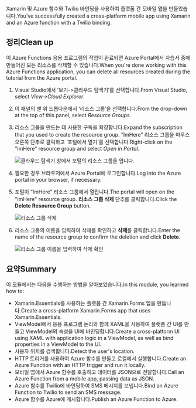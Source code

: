 <span data-ttu-id="c6ada-101">Xamarin 및 Azure 함수와 Twilio 바인딩을 사용하여 플랫폼 간 모바일 앱을 만들었습니다.</span><span class="sxs-lookup"><span data-stu-id="c6ada-101">You've successfully created a cross-platform mobile app using Xamarin and an Azure function with a Twilio binding.</span></span>

## <a name="clean-up"></a><span data-ttu-id="c6ada-102">정리</span><span class="sxs-lookup"><span data-stu-id="c6ada-102">Clean up</span></span>
<!---TODO: Update for sandbox?--->

<span data-ttu-id="c6ada-103">이 Azure Functions 응용 프로그램의 작업이 완료되면 Azure Portal에서 자습서 중에 만들어진 모든 리소스를 삭제할 수 있습니다.</span><span class="sxs-lookup"><span data-stu-id="c6ada-103">When you're done working with this Azure Functions application, you can delete all resources created during the tutorial from the Azure portal.</span></span>

1. <span data-ttu-id="c6ada-104">Visual Studio에서 ‘보기->클라우드 탐색기’를 선택합니다.</span><span class="sxs-lookup"><span data-stu-id="c6ada-104">From Visual Studio, select *View->Cloud Explorer*.</span></span>

1. <span data-ttu-id="c6ada-105">이 패널의 맨 위 드롭다운에서 ‘리소스 그룹’을 선택합니다.</span><span class="sxs-lookup"><span data-stu-id="c6ada-105">From the drop-down at the top of this panel, select *Resource Groups*.</span></span>

1. <span data-ttu-id="c6ada-106">리소스 그룹을 만드는 데 사용한 구독을 확장합니다.</span><span class="sxs-lookup"><span data-stu-id="c6ada-106">Expand the subscription that you used to create the resource group.</span></span> <span data-ttu-id="c6ada-107">“ImHere” 리소스 그룹을 마우스 오른쪽 단추로 클릭하고 ‘포털에서 열기’를 선택합니다.</span><span class="sxs-lookup"><span data-stu-id="c6ada-107">Right-click on the "ImHere" resource group and select *Open in Portal*.</span></span>

    ![클라우드 탐색기 창에서 포털의 리소스 그룹을 엽니다.](../media-drafts/9-open-resource-group-in-portal.png)

1. <span data-ttu-id="c6ada-109">필요한 경우 브라우저에서 Azure Portal에 로그인합니다.</span><span class="sxs-lookup"><span data-stu-id="c6ada-109">Log into the Azure portal in your browser, if necessary.</span></span>

1. <span data-ttu-id="c6ada-110">포털이 “ImHere” 리소스 그룹에서 열립니다.</span><span class="sxs-lookup"><span data-stu-id="c6ada-110">The portal will open on the "ImHere" resource group.</span></span> <span data-ttu-id="c6ada-111">**리소스 그룹 삭제** 단추를 클릭합니다.</span><span class="sxs-lookup"><span data-stu-id="c6ada-111">Click the **Delete Resource Group** button.</span></span>

    ![리소스 그룹 삭제](../media-drafts/9-delete-resource-group.png)

1. <span data-ttu-id="c6ada-113">리소스 그룹의 이름을 입력하여 삭제를 확인하고 **삭제**를 클릭합니다.</span><span class="sxs-lookup"><span data-stu-id="c6ada-113">Enter the name of the resource group to confirm the deletion and click **Delete**.</span></span>

    ![리소스 그룹 이름을 입력하여 삭제 확인](../media-drafts/9-confirm-delete-resource-group.png)

## <a name="summary"></a><span data-ttu-id="c6ada-115">요약</span><span class="sxs-lookup"><span data-stu-id="c6ada-115">Summary</span></span>

<span data-ttu-id="c6ada-116">이 모듈에서는 다음을 수행하는 방법을 알아보았습니다.</span><span class="sxs-lookup"><span data-stu-id="c6ada-116">In this module, you learned how to:</span></span>

- <span data-ttu-id="c6ada-117">Xamarin.Essentials를 사용하는 플랫폼 간 Xamarin.Forms 앱을 만듭니다.</span><span class="sxs-lookup"><span data-stu-id="c6ada-117">Create a cross-platform Xamarin.Forms app that uses Xamarin.Essentials.</span></span>
- <span data-ttu-id="c6ada-118">ViewModel에서 응용 프로그램 논리와 함께 XAML을 사용하여 플랫폼 간 UI를 만들고 ViewModel의 속성을 UI에 바인딩합니다.</span><span class="sxs-lookup"><span data-stu-id="c6ada-118">Create a cross-platform UI using XAML with application logic in a ViewModel, as well as bind properties in a ViewModel to the UI.</span></span>
- <span data-ttu-id="c6ada-119">사용자 위치를 검색합니다.</span><span class="sxs-lookup"><span data-stu-id="c6ada-119">Detect the user's location.</span></span>
- <span data-ttu-id="c6ada-120">HTTP 트리거를 사용하여 Azure 함수를 만들고 로컬에서 실행합니다.</span><span class="sxs-lookup"><span data-stu-id="c6ada-120">Create an Azure Function with an HTTP trigger and run it locally.</span></span>
- <span data-ttu-id="c6ada-121">모바일 앱에서 Azure 함수를 호출하고 데이터를 JSON으로 전달합니다.</span><span class="sxs-lookup"><span data-stu-id="c6ada-121">Call an Azure Function from a mobile app, passing data as JSON.</span></span>
- <span data-ttu-id="c6ada-122">Azure 함수를 Twilio에 바인딩하여 SMS 메시지를 보냅니다.</span><span class="sxs-lookup"><span data-stu-id="c6ada-122">Bind an Azure Function to Twilio to send an SMS message.</span></span>
- <span data-ttu-id="c6ada-123">Azure 함수를 Azure에 게시합니다.</span><span class="sxs-lookup"><span data-stu-id="c6ada-123">Publish an Azure Function to Azure.</span></span>